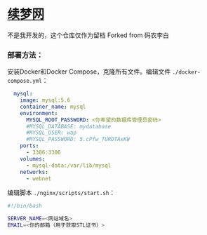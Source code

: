# [续梦网](http://rmct.cn)
不是我开发的，这个仓库仅作为留档
Forked from 码农李白

### 部署方法：
安装Docker和Docker Compose，克隆所有文件。编辑文件 `./docker-compose.yml`：
```yaml
  mysql:
    image: mysql:5.6
    container_name: mysql
    environment:
      MYSQL_ROOT_PASSWORD: <你希望的数据库管理员密码>
      #MYSQL_DATABASE: mydatabase
      #MYSQL_USER: wap
      #MYSQL_PASSWORD: 5.cPfw_TUROTAxKW
    ports:
      - 3306:3306
    volumes:
      - mysql-data:/var/lib/mysql
    networks:
      - webnet
```
编辑脚本 `./nginx/scripts/start.sh`：
```bash
#!/bin/bash

SERVER_NAME=<网站域名>
EMAIL=<你的邮箱（用于获取STL证书）>
```
